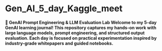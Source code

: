 # Gen_AI_5_day_Kaggle_meet
#### 🔬 GenAI Prompt Engineering &amp; LLM Evaluation Lab  Welcome to my 5-day GenAI learning journal! This repository captures my hands-on work with large language models, prompt engineering, and structured output evaluation. Each day is focused on practical experimentation inspired by industry-grade whitepapers and guided notebooks.
